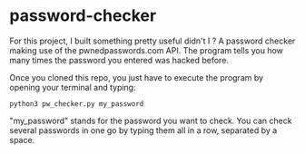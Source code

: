 # password-checker

For this project, I built something pretty useful didn't I ? A password checker making use of the pwnedpasswords.com API. The program tells you how many times the password you entered was hacked before.

Once you cloned this repo, you just have to execute the program by opening your terminal and typing:
```terminal
python3 pw_checker.py my_password
```

"my_password" stands for the password you want to check. You can check several passwords in one go by typing them all in a row, separated by a space.
